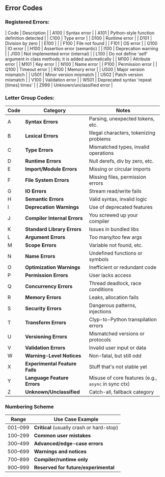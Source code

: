 ## Error Codes
### Registered Errors:
| Code | Description                                                               |
| A100 | Syntax error                                                              |
| A101 | Python-style function definition detected                                 |
| C100 | Type error                                                                |
| D100 | Runtime error                                                             |
| D101 | Division by zero                                                          |
| E100 |                                                                          |
| F100 | File not found                                                            |
| F101 | OS error                                                                  |
| G100 | IO error                                                                  |
| H100 | Assertion error (semantic)                                                |
| I100 | Deprecation warning                                                       |
| J100 | Not implemented error (internal)                                          |
| L100 | Do not define 'self' argument in class methods; it is added automatically |
| M100 | Attribute error                                                           |
| M101 | Key error                                                                 |
| N100 | Name error                                                                |
| P100 | Permission error                                                          |
| Q100 | Timeout error                                                             |
| R100 | Memory error                                                              |
| U500 | Major version mismatch                                                    |
| U501 | Minor version mismatch                                                    |
| U502 | Patch version mismatch                                                    |
| V100 | Validation error                                                          |
| W501 | Deprecated syntax 'repeat [times] times'                                  |
| Z999 | Unknown/unclassified error                                                |

### Letter Group Codes:
| Code | Category                       | Notes                                               |
| ---- | ------------------------------ | --------------------------------------------------- |
| A    | **Syntax Errors**              | Parsing, unexpected tokens, etc.                    |
| B    | **Lexical Errors**             | Illegal characters, tokenizing problems             |
| C    | **Type Errors**                | Mismatched types, invalid operations                |
| D    | **Runtime Errors**             | Null derefs, div by zero, etc.                      |
| E    | **Import/Module Errors**       | Missing or circular imports                         |
| F    | **File System Errors**         | Missing files, permission errors                    |
| G    | **IO Errors**                  | Stream read/write fails                             |
| H    | **Semantic Errors**            | Valid syntax, invalid logic                         |
| I    | **Deprecation Warnings**       | Use of deprecated features                          |
| J    | **Compiler Internal Errors**   | You screwed up your compiler                        |
| K    | **Standard Library Errors**    | Issues in bundled libs                              |
| L    | **Argument Errors**            | Too many/too few args                               |
| M    | **Scope Errors**               | Variable not found, etc.                            |
| N    | **Name Errors**                | Undefined functions or symbols                      |
| O    | **Optimization Warnings**      | Inefficient or redundant code                       |
| P    | **Permission Errors**          | User lacks access                                   |
| Q    | **Concurrency Errors**         | Thread deadlock, race conditions                    |
| R    | **Memory Errors**              | Leaks, allocation fails                             |
| S    | **Security Errors**            | Dangerous patterns, injections                      |
| T    | **Transform Errors**           | Clyp-to-Python transpilation errors                 |
| U    | **Versioning Errors**          | Mismatched versions or protocols                    |
| V    | **Validation Errors**          | Invalid user input or data                          |
| W    | **Warning-Level Notices**      | Non-fatal, but still odd                            |
| X    | **Experimental Feature Fails** | Stuff that's not stable yet                         |
| Y    | **Language Feature Errors**    | Misuse of core features (e.g., `async` in sync ctx) |
| Z    | **Unknown/Unclassified**       | Catch-all, fallback category                        |

### Numbering Scheme
| Range   | Use Case Example                          |
| ------- | ----------------------------------------- |
| 001–099 | **Critical** (usually crash or hard-stop) |
| 100–299 | **Common user mistakes**                  |
| 300–499 | **Advanced/edge-case errors**             |
| 500–699 | **Warnings and notices**                  |
| 700–899 | **Compiler/runtime only**                 |
| 900–999 | **Reserved for future/experimental**      |
